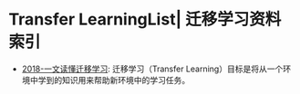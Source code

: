 # Transfer LearningList| 迁移学习资料索引

- [2018-一文读懂迁移学习](https://mp.weixin.qq.com/s/0TKyHA4BECIVSmSl6qFhKQ): 迁移学习（Transfer Learning）目标是将从一个环境中学到的知识用来帮助新环境中的学习任务。 